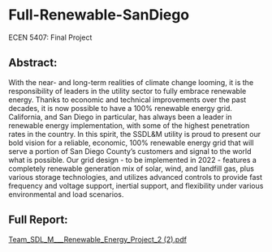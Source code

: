 # Full-Renewable-SanDiego
ECEN 5407: Final Project

## Abstract:
With the near- and long-term realities of climate change looming, it is the responsibility of leaders in the utility sector to fully embrace renewable energy. Thanks to economic and technical improvements over the past decades, it is now possible to have a 100% renewable energy grid. California, and San Diego in particular, has always been a leader in renewable energy implementation, with some of the highest penetration rates in the country. In this spirit, the SSDL&M utility is proud to present our bold vision for a reliable, economic, 100% renewable energy grid that will serve a portion of San Diego County’s customers and signal to the world what is possible. Our grid design - to be implemented in 2022 - features a completely renewable generation mix of solar, wind, and landfill gas, plus various storage technologies, and utilizes advanced controls to provide fast frequency and voltage support, inertial support, and flexibility under various environmental and load scenarios.

## Full Report: 
[Team_SDL_M___Renewable_Energy_Project_2 (2).pdf](https://github.com/siju9917/Full-Renewable-SanDiego/files/7982824/Team_SDL_M___Renewable_Energy_Project_2.2.pdf)

